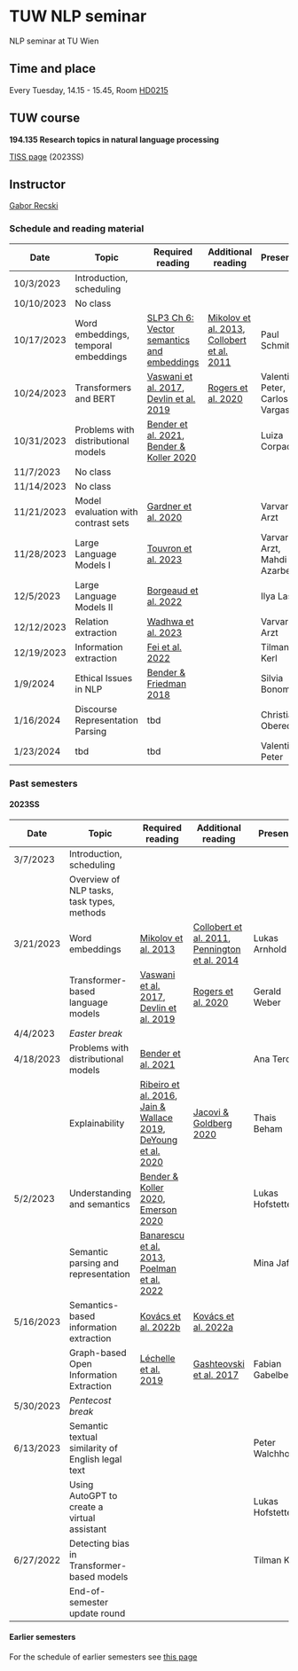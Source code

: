 # TUW NLP seminar
NLP seminar at TU Wien

## Time and place

Every Tuesday, 14.15 - 15.45, Room [HD0215](https://tuw-maps.tuwien.ac.at/?q=HD0215)

## TUW course

**194.135 Research topics in natural language processing**

[TISS
page](https://tiss.tuwien.ac.at/course/educationDetails.xhtml?dswid=5529&dsrid=47&courseNr=194135&semester=2023S) (2023SS)

## Instructor

[Gabor Recski](https://tiss.tuwien.ac.at/person/336863.html)


### Schedule and reading material

Date|Topic| Required reading | Additional reading | Presenter
----|-----|----------------- | ----------------- | --------- |
10/3/2023  | Introduction, scheduling | | | |
10/10/2023  | No class | | | |
10/17/2023 | Word embeddings, temporal embeddings | [SLP3 Ch 6: Vector semantics and embeddings](https://web.stanford.edu/~jurafsky/slp3/6.pdf) | [Mikolov et al. 2013](https://arxiv.org/pdf/1301.3781.pdf), [Collobert et al. 2011](https://www.jmlr.org/papers/volume12/collobert11a/collobert11a.pdf) | Paul Schmitt |
10/24/2023 | Transformers and BERT | [Vaswani et al. 2017](https://arxiv.org/pdf/1706.03762.pdf), [Devlin et al. 2019](https://arxiv.org/pdf/1810.04805.pdf) | [Rogers et al. 2020](https://aclanthology.org/2020.tacl-1.54/) | Valentin Peter, Carlos Vargas |
10/31/2023 | Problems with distributional models| [Bender et al. 2021](https://dl.acm.org/doi/10.1145/3442188.3445922), [Bender & Koller 2020](https://aclanthology.org/2020.acl-main.463/) | | Luiza Corpaci |
11/7/2023  | No class | | | |
11/14/2023  | No class | | | |
11/21/2023 | Model evaluation with contrast sets | [Gardner et al. 2020](https://aclanthology.org/2020.findings-emnlp.117.pdf) | | Varvara Arzt |
11/28/2023 | Large Language Models I | [Touvron et al. 2023](https://arxiv.org/abs/2307.09288) | | Varvara Arzt, Mahdi Azarbeik |
12/5/2023 | Large Language Models II | [Borgeaud et al. 2022](https://proceedings.mlr.press/v162/borgeaud22a.html) | | Ilya Lasy |
12/12/2023 | Relation extraction | [Wadhwa et al. 2023](https://aclanthology.org/2023.acl-long.868.pdf) | | Varvara Arzt |
12/19/2023 | Information extraction | [Fei et al. 2022](https://papers.nips.cc/paper_files/paper/2022/hash/63943ee9fe347f3d95892cf87d9a42e6-Abstract-Conference.html)| | Tilman Kerl |
1/9/2024 | Ethical Issues in NLP | [Bender & Friedman 2018](https://aclanthology.org/Q18-1041.pdf) | | Silvia Bonomi |
1/16/2024 | Discourse Representation Parsing | tbd | | Christian Obereder |
1/23/2024 | tbd | tbd | | Valentin Peter |


### Past semesters

#### 2023SS

Date|Topic| Required reading | Additional reading | Presenter
----|-----|----------------- | ----------------- | --------- |
3/7/2023  | Introduction, scheduling | | | |
&nbsp;    | Overview of NLP tasks, task types, methods | | | |
3/21/2023 | Word embeddings | [Mikolov et al. 2013](https://arxiv.org/pdf/1301.3781.pdf)|[Collobert et al. 2011](https://www.jmlr.org/papers/volume12/collobert11a/collobert11a.pdf), [Pennington et al. 2014](https://nlp.stanford.edu/pubs/glove.pdf) | Lukas Arnhold |
&nbsp;    | Transformer-based language models | [Vaswani et al. 2017](https://arxiv.org/pdf/1706.03762.pdf), [Devlin et al. 2019](https://arxiv.org/pdf/1810.04805.pdf)| [Rogers et al. 2020](https://aclanthology.org/2020.tacl-1.54/) | Gerald Weber |
4/4/2023  | *Easter break* | | | |
4/18/2023 | Problems with distributional models| [Bender et al. 2021](https://dl.acm.org/doi/10.1145/3442188.3445922)| | Ana Terović |
&nbsp;    | Explainability | [Ribeiro et al. 2016](https://aclanthology.org/N16-3020.pdf), [Jain & Wallace 2019](https://aclanthology.org/N19-1357.pdf), [DeYoung et al. 2020](https://aclanthology.org/2020.acl-main.408)|[Jacovi & Goldberg 2020](https://aclanthology.org/2020.acl-main.386.pdf) | Thais Beham | 
5/2/2023  | Understanding and semantics | [Bender & Koller 2020](https://aclanthology.org/2020.acl-main.463/), [Emerson 2020](https://aclanthology.org/2020.acl-main.663.pdf)| | Lukas Hofstetter |
&nbsp;    | Semantic parsing and representation | [Banarescu et al. 2013](https://aclanthology.org/W13-2322.pdf), [Poelman et al. 2022](https://aclanthology.org/2022.coling-1.367.pdf)| | Mina Jafari |
5/16/2023 | Semantics-based information extraction | [Kovács et al. 2022b](https://dl.acm.org/doi/abs/10.1145/3511808.3557196)| [Kovács et al. 2022a](https://www.cambridge.org/core/journals/natural-language-engineering/article/explainable-lexical-entailment-with-semantic-graphs/96A9C7F5B30D7DD5A955B54D9AF8ADF4)| |
&nbsp;     | Graph-based Open Information Extraction | [Léchelle et al. 2019](https://aclanthology.org/W19-4002.pdf)| [Gashteovski et al. 2017](https://aclanthology.org/D17-1278/)| Fabian Gabelberger |
5/30/2023 | *Pentecost break* | | |
6/13/2023 | Semantic textual similarity of English legal text | | | Peter Walchhofer |
&nbsp;     | Using AutoGPT to create a virtual assistant | | | Lukas Hofstetter |
6/27/2022 | Detecting bias in Transformer-based models | | | Tilman Kerl |
&nbsp;     | End-of-semester update round | | | |


#### Earlier semesters

For the schedule of earlier semesters see [this page](https://nlp.ec.tuwien.ac.at/seminar/)
